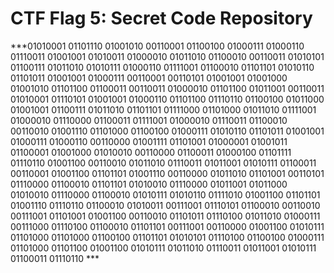 
# CTF Flag 5: Secret Code Repository 

***01010001 01101110 01001010 00110001 01100100 01000111 01000110 01110011 01001001 01010011 01000010 01011010 01100010 00110011 01010101 01100111 01011010 01010111 01000110 01111001 01100010 01101101 01010110 01101011 01001001 01000111 00110001 00110101 01001001 01001000 01001010 01101100 01100011 00110011 01000010 01101100 01011001 00110011 01010001 01110101 01001001 01000110 01101100 01110110 01100100 01011000 01001001 01100111 01011010 01101101 01111000 01101000 01011010 01111001 01000010 01110000 01100011 01111001 01000010 01110011 01100010 00110010 01001110 01101000 01100100 01000111 01010110 01101011 01001001 01000111 01000110 00110000 01001111 01101001 01000001 01001011 01100001 01001000 01010010 00110000 01100011 01000100 01101111 01110110 01001100 00110010 01011010 01110011 01011001 01010111 01100011 00110001 01001100 01101101 01001110 00110000 01011010 01101001 00110101 01110000 01100010 01101101 01010010 01110000 01011001 01011000 01010010 01110000 01100010 01010111 01010110 01111010 01001100 01101101 01001110 01110110 01100010 01010011 00111001 01110101 01100010 00110010 00111001 01101001 01001100 00110010 01101011 01110100 01011010 01000111 00111000 01110100 01100010 01101101 00111001 00110000 01001100 01010111 01101000 01101000 01100100 01101101 01010101 01110100 01100100 01000111 01101000 01101100 01001100 01010111 01011010 01110011 01011001 01010111 01100011 01110110 ***
